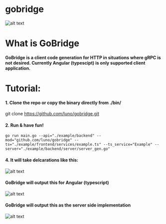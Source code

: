 # gobridge

![alt text](example/screenshots/how_to_configure.png)

# What is GoBridge
#### GoBridge is a client code generation for HTTP in situations where gRPC is not desired. Currently Angular (typescipt) is only supported client application.

# Tutorial:
#### 1. Clone the repo or copy the binary directly from ./bin/
git clone https://github.com/luno/gobridge.git

#### 2. Run & have fun!
```shell script
go run main.go --api="./example/backend" --mod="github.com/luno/gobridge" --ts="./example/frontend/services/example.ts" --ts_service="Example" --server="./example/backend/server/server_gen.go"
```

#### 4. It will take delcarations like this:
![alt text](example/screenshots/how_to_configure.png)

#### GoBridge will output this for Angular (typescript)
![alt text](example/screenshots/ts_output.png)

#### GoBridge will output this as the server side implementation
![alt text](example/screenshots/server_side_code.png)